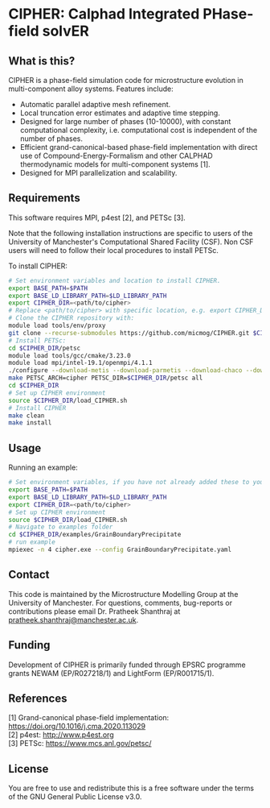 # CIPHER: Calphad Integrated PHase-field solvER

## What is this?

CIPHER is a phase-field simulation code for microstructure evolution in multi-component alloy systems. Features include:

- Automatic parallel adaptive mesh refinement.
- Local truncation error estimates and adaptive time stepping.
- Designed for large number of phases (10-10000), with constant computational complexity, i.e. computational cost is independent of the number of phases.
- Efficient grand-canonical-based phase-field implementation with direct use of Compound-Energy-Formalism and other CALPHAD thermodynamic models for multi-component systems [1].
- Designed for MPI parallelization and scalability.

## Requirements

This software requires MPI, p4est [2], and PETSc [3]. 

Note that the following installation instructions are specific to users of the University of Manchester's Computational Shared Facility (CSF).  Non CSF users will need to follow their local procedures to install PETSc.  

To install CIPHER:
```bash
# Set environment variables and location to install CIPHER. 
export BASE_PATH=$PATH
export BASE_LD_LIBRARY_PATH=$LD_LIBRARY_PATH
export CIPHER_DIR=<path/to/cipher>
# Replace <path/to/cipher> with specific location, e.g. export CIPHER_DIR=$HOME/software/CIPHER. It is recommended to place these in your .bashrc/.bash_profile.
# Clone the CIPHER repository with:
module load tools/env/proxy
git clone --recurse-submodules https://github.com/micmog/CIPHER.git $CIPHER_DIR
# Install PETSc:
cd $CIPHER_DIR/petsc
module load tools/gcc/cmake/3.23.0
module load mpi/intel-19.1/openmpi/4.1.1
./configure --download-metis --download-parmetis --download-chaco --download-triangle --download-ctetgen --download-pragmatic --download-eigen --download-hypre --download-ml --download-hdf5 --download-zlib --download-yaml --download-p4est --with-pthread --with-mkl_pardiso-dir=$MKLROOT --with-mkl_sparse-dir=$MKLROOT --with-mkl_sparse_optimize-dir=$MKLROOT --with-blaslapack-dir=$MKLROOT --with-cxx-dialect=C++11 --with-debugging=0 COPTFLAGS="-O2 -msse4.2 -axSSE4.2,AVX,CORE-AVX2" CXXOPTFLAGS="-O2 -msse4.2 -axSSE4.2,AVX,CORE-AVX2" FOPTFLAGS="-O2 -msse4.2 -axSSE4.2,AVX,CORE-AVX2" PETSC_ARCH=cipher PETSC_DIR=$CIPHER_DIR/petsc
make PETSC_ARCH=cipher PETSC_DIR=$CIPHER_DIR/petsc all
cd $CIPHER_DIR
# Set up CIPHER environment
source $CIPHER_DIR/load_CIPHER.sh
# Install CIPHER 
make clean
make install
```

## Usage

Running an example:
```bash
# Set environment variables, if you have not already added these to your .bashrc or .bash_profile.
export BASE_PATH=$PATH
export BASE_LD_LIBRARY_PATH=$LD_LIBRARY_PATH
export CIPHER_DIR=<path/to/cipher>
# Set up CIPHER environment
source $CIPHER_DIR/load_CIPHER.sh
# Navigate to examples folder
cd $CIPHER_DIR/examples/GrainBoundaryPrecipitate
# run example
mpiexec -n 4 cipher.exe --config GrainBoundaryPrecipitate.yaml
```

## Contact

This code is maintained by the Microstructure Modelling Group at the University of Manchester. 
For questions, comments, bug-reports or contributions please email Dr. Pratheek Shanthraj at pratheek.shanthraj@manchester.ac.uk.

## Funding

Development of CIPHER is primarily funded through EPSRC programme grants NEWAM (EP/R027218/1) and LightForm (EP/R001715/1).

## References

[1] Grand-canonical phase-field implementation: https://doi.org/10.1016/j.cma.2020.113029  
[2] p4est: http://www.p4est.org    
[3] PETSc: https://www.mcs.anl.gov/petsc/  

## License

You are free to use and redistribute this is a free software under the terms of the GNU General Public License v3.0.
 
